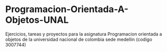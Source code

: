 # Programacion-Orientada-A-Objetos-UNAL
Ejercicios, tareas y proyectos para la asignatura Programacion orientada a objetos de la universidad nacional de colombia sede medellin (codigo 3007744)
